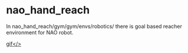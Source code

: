 # nao_hand_reach
In nao_hand_reach/gym/gym/envs/robotics/  there is goal based reacher environment for NAO robot. 

<a href="
http://github.com/sandipan1/nao_hand_reach/hand.gif" >gif</>

